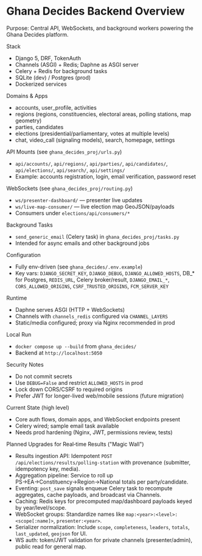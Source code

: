 # Ghana Decides Backend Overview

Purpose: Central API, WebSockets, and background workers powering the Ghana Decides platform.

Stack
- Django 5, DRF, TokenAuth
- Channels (ASGI) + Redis; Daphne as ASGI server
- Celery + Redis for background tasks
- SQLite (dev) / Postgres (prod)
- Dockerized services

Domains & Apps
- accounts, user_profile, activities
- regions (regions, constituencies, electoral areas, polling stations, map geometry)
- parties, candidates
- elections (presidential/parliamentary, votes at multiple levels)
- chat, video_call (signaling models), search, homepage, settings

API Mounts (see `ghana_decides_proj/urls.py`)
- `api/accounts/`, `api/regions/`, `api/parties/`, `api/candidates/`, `api/elections/`, `api/search/`, `api/settings/`
- Example: accounts registration, login, email verification, password reset

WebSockets (see `ghana_decides_proj/routing.py`)
- `ws/presenter-dashboard/` — presenter live updates
- `ws/live-map-consumer/` — live election map GeoJSON/payloads
- Consumers under `elections/api/consumers/*`

Background Tasks
- `send_generic_email` (Celery task) in `ghana_decides_proj/tasks.py`
- Intended for async emails and other background jobs

Configuration
- Fully env-driven (see `ghana_decides/.env.example`)
- Key vars: `DJANGO_SECRET_KEY`, `DJANGO_DEBUG`, `DJANGO_ALLOWED_HOSTS`, DB_* for Postgres, `REDIS_URL`, Celery broker/result, `DJANGO_EMAIL_*`, `CORS_ALLOWED_ORIGINS`, `CSRF_TRUSTED_ORIGINS`, `FCM_SERVER_KEY`

Runtime
- Daphne serves ASGI (HTTP + WebSockets)
- Channels with `channels_redis` configured via `CHANNEL_LAYERS`
- Static/media configured; proxy via Nginx recommended in prod

Local Run
- `docker compose up --build` from `ghana_decides/`
- Backend at `http://localhost:5050`

Security Notes
- Do not commit secrets
- Use `DEBUG=False` and restrict `ALLOWED_HOSTS` in prod
- Lock down CORS/CSRF to required origins
- Prefer JWT for longer-lived web/mobile sessions (future migration)

Current State (high level)
- Core auth flows, domain apps, and WebSocket endpoints present
- Celery wired; sample email task available
- Needs prod hardening (Nginx, JWT, permissions review, tests)

Planned Upgrades for Real‑time Results ("Magic Wall")
- Results ingestion API: Idempotent `POST /api/elections/results/polling-station` with provenance (submitter, idempotency key, media).
- Aggregation pipeline: Service to roll up PS→EA→Constituency→Region→National totals per party/candidate.
- Eventing: `post_save` signals enqueue Celery task to recompute aggregates, cache payloads, and broadcast via Channels.
- Caching: Redis keys for precomputed map/dashboard payloads keyed by year/level/scope.
- WebSocket groups: Standardize names like `map:<year>:<level>:<scope[:name]>`, `presenter:<year>`.
- Serializer normalization: Include `scope`, `completeness`, `leaders`, `totals`, `last_updated`, `geojson` for UI.
- WS auth: token/JWT validation for private channels (presenter/admin), public read for general map.
